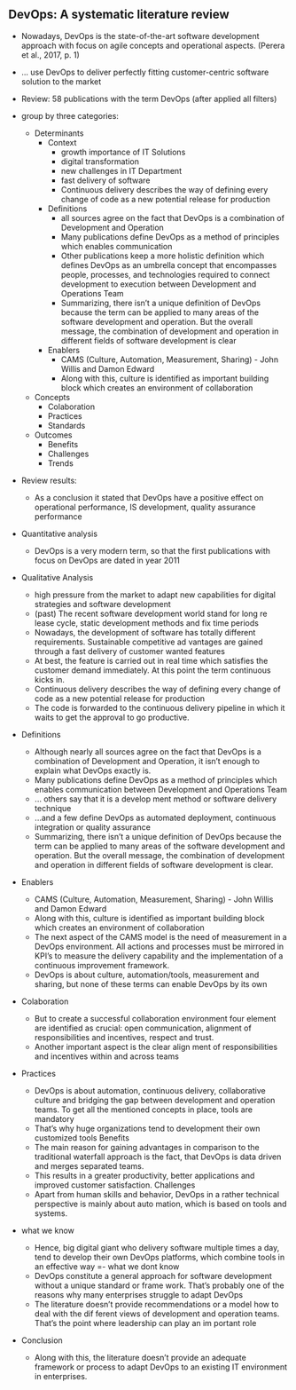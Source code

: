 ## DevOps: A systematic literature review

- Nowadays, DevOps is the state-of-the-art software development approach with focus on agile concepts and operational aspects. (Perera et al., 2017, p. 1)

- ... use DevOps to deliver perfectly fitting customer-centric software solution to the market

- Review: 58 publications with the term DevOps (after applied all filters)

- group by three categories:
    - Determinants
        - Context
            - growth importance of IT Solutions
            - digital transformation
            - new challenges in IT Department
            - fast delivery of software
            - Continuous delivery describes the way of defining every change of code as a new potential release for production
        - Definitions
            - all sources agree on the fact that DevOps is a combination of Development and Operation
            - Many publications define DevOps as a method of principles which enables communication
            - Other publications keep a more holistic definition which defines DevOps as an umbrella concept that
            encompasses people, processes, and technologies required to connect development to execution
            between Development and Operations Team
            - Summarizing, there isn’t a unique definition of DevOps because the term can be applied to many areas
of the software development and operation. But the overall message, the combination of development
and operation in different fields of software development is clear
        - Enablers
            - CAMS (Culture, Automation, Measurement, Sharing) - John Willis and Damon Edward
            - Along with this, culture is identified as important building block which creates an environment of collaboration
    - Concepts
        - Colaboration
        - Practices
        - Standards
    - Outcomes
        - Benefits
        - Challenges
        - Trends
- Review results:
    - As a conclusion it stated that DevOps have a positive effect on operational performance, IS development, quality assurance performance
- Quantitative analysis
    - DevOps is a very modern term, so that the first publications 
with focus on DevOps are dated in year 2011
- Qualitative Analysis
    -  high pressure from the market to adapt new capabilities for digital strategies and software 
development
    - (past) The recent software development world stand for long re
lease cycle, static development methods and fix time periods
    - Nowadays, the development of software has totally different requirements. Sustainable competitive ad
vantages are gained through a fast delivery of customer wanted features
    - At best, the feature is carried 
out in real time which satisfies the customer demand immediately. At this point the term continuous 
kicks in.
    -  Continuous delivery describes the way of defining every change of code as a new potential release for production
    - The code is forwarded to the continuous delivery pipeline in which it waits to get the approval to go productive.
- Definitions
    - Although nearly all sources agree on the fact that DevOps is a combination of Development and Operation, it isn’t enough to explain what DevOps exactly is.
    - Many publications define DevOps as a method of principles which enables communication between Development and Operations Team
    - ... others say that it is a develop ment method or software delivery technique
    - ...and a few define DevOps as automated deployment, continuous integration or quality assurance
    - Summarizing, there isn’t a unique definition of DevOps because the term can be applied to many areas of the software development and operation. But the overall message, the combination of development 
and operation in different fields of software development is clear.
- Enablers
    - CAMS (Culture, Automation, Measurement, Sharing) - John Willis and Damon Edward
    - Along with this, culture is identified as important building block which creates an environment of collaboration
    -  The next aspect of the CAMS model is the need of measurement in a DevOps environment. All actions and processes must be mirrored in KPI’s to measure the delivery capability and the 
implementation of a continuous improvement framework.
    -  DevOps is about culture, automation/tools, measurement and sharing, but none of these terms can enable DevOps by its own
- Colaboration
    - But to create a 
successful collaboration environment four element are identified as crucial: open communication, alignment of responsibilities and incentives, respect and trust.
    -  Another important aspect is the clear align
ment of responsibilities and incentives within and across teams
- Practices
    - DevOps is about automation, continuous delivery, collaborative culture and bridging the gap between 
development and operation teams. To get all the mentioned concepts in place, tools are mandatory
    - That’s why huge organizations tend to development their own customized tools
Benefits
    - The main reason for gaining advantages in comparison to the traditional waterfall approach is the fact, that DevOps is data driven and merges separated teams.
    -  This results in a greater productivity, better applications and improved customer satisfaction.
Challenges
    - Apart from human skills and behavior, DevOps in a rather technical perspective is mainly about auto mation, which is based on tools and systems.
- what we know
    -  Hence, big digital giant who delivery software multiple times a day, tend to develop their own DevOps platforms, 
    which combine tools in an effective way
=- what we dont know
    - DevOps constitute a general approach for software development without a unique standard or frame work. That’s probably one of the reasons why many enterprises struggle to adapt DevOps
    - The literature doesn’t provide recommendations or a model how to deal with the dif
ferent views of development and operation teams. That’s the point where leadership can play an im
portant role

- Conclusion
    - Along with this, the literature doesn’t provide an adequate framework or process to adapt DevOps to an 
existing IT environment in enterprises.